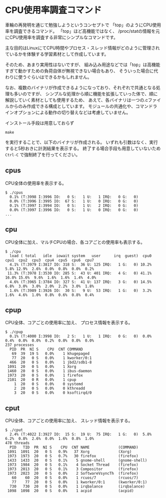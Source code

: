 # CPU使用率調査コマンド

車輪の再発明を通じて勉強しようというコンセプトで
「top」のようにCPU使用率を調査できるコマンド。
「top」ほど高機能ではなく、
/proc/statの情報を元にCPU使用率を調査する非常にシンプルなコマンドです。

主な目的はLinuxにてCPU時間やプロセス・スレッド情報がどのように管理されているかを体験する学習素材として作成しています。

そのため、あまり実用性はないですが、
組み込み用途などでは「top」は高機能すぎて動かすための負荷自体が無視できない場合もあり、
そういった場合に代わりに使うぐらいはできるかもしれません。

なお、複数のバイナリが作成できるようになっており、それぞれで共通となる処理も多いのですが、
シンプルな処理から順に機能を拡張していった体で、順に解説していく素材としても使用するため、
あえて、各バイナリは一つの.cファイルからのみ作成できる構成としています。
モジュールの共通化や、コマンドラインオプションによる動作の切り替えなどは考慮していません。

インストール手段は用意しておらず

```
make
```
を実行することで、以下のバイナリが作成される。
いずれも引数はなく、実行すると5秒おきに計測結果を表示する。
終了する場合手段も用意していないため `Ctrl-C` で強制終了を行ってください。

## cpus
CPU全体の使用率を表示する。
```
$ ./cpus
  0.1% (T:3998 I:3996 IO:   0 S:   1 U:   1 IRQ:   0 G:   0)
  0.0% (T:3996 I:3995 IO:  67 S:   1 U:   0 IRQ:   0 G:   0)
  0.1% (T:3997 I:3994 IO:   0 S:   1 U:   2 IRQ:   0 G:   0)
  0.0% (T:3997 I:3996 IO:   0 S:   1 U:   0 IRQ:   0 G:   0)
...
```

## cpu
CPU全体に加え、マルチCPUの場合、各コアごとの使用率も表示する。

```
$ ./cpu
  load ( total   idle  iowait system   user      irq  guest)  cpu0  cpu1  cpu2  cpu3  cpu4  cpu5  cpu6  cpu7
  4.1% (T:3979 I:3817 IO: 318 S:  36 U: 125 IRQ:   1 G:   0) 10.2%  5.8% 12.9%  2.6%  0.0%  0.8%  0.0%  0.2%
 11.3% (T:3978 I:3530 IO: 285 S:  43 U: 401 IRQ:   4 G:   0) 41.1% 16.0% 15.6%  9.6%  1.6%  1.6%  1.4%  4.0%
  4.6% (T:3965 I:3784 IO: 327 S:  41 U: 137 IRQ:   3 G:   0) 14.5%  6.8%  3.0%  3.0%  2.0%  2.2%  3.0%  1.8%
  1.6% (T:3989 I:3926 IO:  30 S:   9 U:  53 IRQ:   1 G:   0)  3.2%  1.6%  4.6%  1.0%  0.8%  0.6%  0.8%  0.4%
```

## cpup
CPU全体、コアごとの使用率に加え、
プロセス情報を表示する。

```
$ ./cpup
  0.1% (T:4000 I:3998 IO:   2 S:   1 U:   1 IRQ:   0 G:   0)  0.0%  0.4%  0.0%  0.0%  0.2%  0.0%  0.0%  0.0%
237 processes
  PID  PR  NI S    CPU  CNT COMMAND
   69  39  19 S   0.0%    1 khugepaged
   77  20   0 S   0.0%    1 kworker/0:1
  466  20   0 S   0.0%    1 jbd2/sdb1-8
 1091  20   0 S   0.0%    1 Xorg
 1460  20   0 S   0.0%    1 ibus-daemon
 1973  20   0 S   0.0%    1 firefox
 2101  20   0 R   0.0%    1 cpup
    1  20   0 S   0.0%    0 systemd
    2  20   0 S   0.0%    0 kthreadd
    3  20   0 S   0.0%    0 ksoftirqd/0
```

## cput
CPU全体、コアごとの使用率に加え、
スレッド情報を表示する。

```
$ ./cput
  2.4% (T:4022 I:3927 IO:  15 S:  19 U:  75 IRQ:   1 G:   0)  5.8%  6.2%  0.8%  2.6%  0.0%  1.6%  0.8%  1.0%
478 threads
  PID   TID  PR  NI S    CPU  CNT NAME             (COMMAND)
 1091  1091  20   0 S   0.9%   37 Xorg             (Xorg)
 1973  1973  20   0 S   0.7%   30 firefox          (firefox)
 1433  1433  20   0 S   0.1%    5 gnome-shell      (gnome-shell)
 1973  1984  20   0 S   0.1%    4 Socket Thread    (firefox)
 1973  2013  20   0 S   0.1%    3 Compositor       (firefox)
 1973  2023  20   0 S   0.0%    2 SoftwareVsyncTh  (firefox)
   60    60  20   0 S   0.0%    1 rcuos/7          (rcuos/7)
   77    77  20   0 S   0.0%    1 kworker/0:1      (kworker/0:1)
  730   730  20   0 S   0.0%    1 irqbalance       (irqbalance)
 1098  1098  20   0 S   0.0%    1 acpid            (acpid)
```
